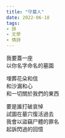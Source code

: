 ```yaml
---
title: "守墓人"
date: 2022-06-18 
tags:
- 詩
- 文學
- 情詩
---
```

          

我要蓋一座  
以你名字命名的墓園  
  
埋葬花朵和信  
和沙漏和心  
和一切關於我們的東西  
  
要是誰打破哀悼  
試圖在墓穴復活過去  
我會以盜竊尸體的罪名  
起訴閃過的回憶